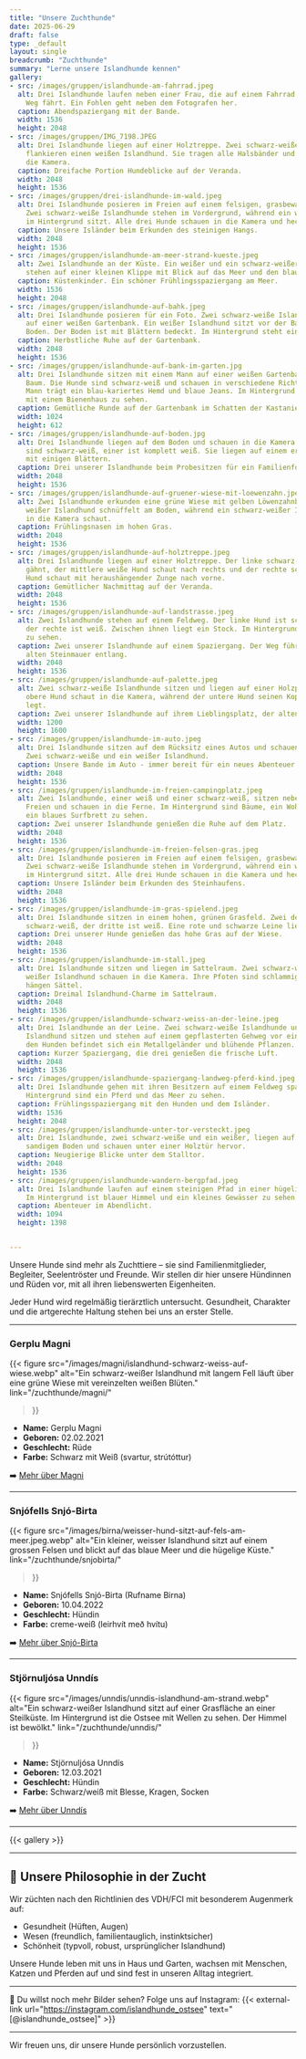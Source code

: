 ```yaml
---
title: "Unsere Zuchthunde"
date: 2025-06-29
draft: false
type: _default
layout: single
breadcrumb: "Zuchthunde"
summary: "Lerne unsere Islandhunde kennen"
gallery:
- src: /images/gruppen/islandhunde-am-fahrrad.jpeg
  alt: Drei Islandhunde laufen neben einer Frau, die auf einem Fahrrad auf einem asphaltierten
    Weg fährt. Ein Fohlen geht neben dem Fotografen her.
  caption: Abendspaziergang mit der Bande.
  width: 1536
  height: 2048
- src: /images/gruppen/IMG_7198.JPEG
  alt: Drei Islandhunde liegen auf einer Holztreppe. Zwei schwarz-weiße Islandhunde
    flankieren einen weißen Islandhund. Sie tragen alle Halsbänder und schauen in
    die Kamera.
  caption: Dreifache Portion Hundeblicke auf der Veranda.
  width: 2048
  height: 1536
- src: /images/gruppen/drei-islandhunde-im-wald.jpeg
  alt: Drei Islandhunde posieren im Freien auf einem felsigen, grasbewachsenen Hang.
    Zwei schwarz-weiße Islandhunde stehen im Vordergrund, während ein weißer Islandhund
    im Hintergrund sitzt. Alle drei Hunde schauen in die Kamera und hecheln.
  caption: Unsere Isländer beim Erkunden des steinigen Hangs.
  width: 2048
  height: 1536
- src: /images/gruppen/islandhunde-am-meer-strand-kueste.jpeg
  alt: Zwei Islandhunde an der Küste. Ein weißer und ein schwarz-weißer Islandhund
    stehen auf einer kleinen Klippe mit Blick auf das Meer und den blauen Himmel.
  caption: Küstenkinder. Ein schöner Frühlingsspaziergang am Meer.
  width: 1536
  height: 2048
- src: /images/gruppen/islandhunde-auf-bahk.jpeg
  alt: Drei Islandhunde posieren für ein Foto. Zwei schwarz-weiße Islandhunde liegen
    auf einer weißen Gartenbank. Ein weißer Islandhund sitzt vor der Bank auf dem
    Boden. Der Boden ist mit Blättern bedeckt. Im Hintergrund steht ein Schuppen.
  caption: Herbstliche Ruhe auf der Gartenbank.
  width: 2048
  height: 1536
- src: /images/gruppen/islandhunde-auf-bank-im-garten.jpg
  alt: Drei Islandhunde sitzen mit einem Mann auf einer weißen Gartenbank unter einem
    Baum. Die Hunde sind schwarz-weiß und schauen in verschiedene Richtungen. Der
    Mann trägt ein blau-kariertes Hemd und blaue Jeans. Im Hintergrund ist ein Garten
    mit einem Bienenhaus zu sehen.
  caption: Gemütliche Runde auf der Gartenbank im Schatten der Kastanie.
  width: 1024
  height: 612
- src: /images/gruppen/islandhunde-auf-boden.jpg
  alt: Drei Islandhunde liegen auf dem Boden und schauen in die Kamera. Zwei der Hunde
    sind schwarz-weiß, einer ist komplett weiß. Sie liegen auf einem erdigen Untergrund
    mit einigen Blättern.
  caption: Drei unserer Islandhunde beim Probesitzen für ein Familienfoto.
  width: 2048
  height: 1536
- src: /images/gruppen/islandhunde-auf-gruener-wiese-mit-loewenzahn.jpeg
  alt: Zwei Islandhunde erkunden eine grüne Wiese mit gelben Löwenzahnblüten. Ein
    weißer Islandhund schnüffelt am Boden, während ein schwarz-weißer Islandhund aufmerksam
    in die Kamera schaut.
  caption: Frühlingsnasen im hohen Gras.
  width: 2048
  height: 1536
- src: /images/gruppen/islandhunde-auf-holztreppe.jpeg
  alt: Drei Islandhunde liegen auf einer Holztreppe. Der linke schwarz-weiße Hund
    gähnt, der mittlere weiße Hund schaut nach rechts und der rechte schwarz-weiße
    Hund schaut mit heraushängender Zunge nach vorne.
  caption: Gemütlicher Nachmittag auf der Veranda.
  width: 2048
  height: 1536
- src: /images/gruppen/islandhunde-auf-landstrasse.jpeg
  alt: Zwei Islandhunde stehen auf einem Feldweg. Der linke Hund ist schwarz-weiß,
    der rechte ist weiß. Zwischen ihnen liegt ein Stock. Im Hintergrund ist eine Steinmauer
    zu sehen.
  caption: Zwei unserer Islandhunde auf einem Spaziergang. Der Weg führt an einer
    alten Steinmauer entlang.
  width: 2048
  height: 1536
- src: /images/gruppen/islandhunde-auf-palette.jpeg
  alt: Zwei schwarz-weiße Islandhunde sitzen und liegen auf einer Holzpalette. Der
    obere Hund schaut in die Kamera, während der untere Hund seinen Kopf auf die Palette
    legt.
  caption: Zwei unserer Islandhunde auf ihrem Lieblingsplatz, der alten Palette.
  width: 1200
  height: 1600
- src: /images/gruppen/islandhunde-im-auto.jpeg
  alt: Drei Islandhunde sitzen auf dem Rücksitz eines Autos und schauen aus dem Fenster.
    Zwei schwarz-weiße und ein weißer Islandhund.
  caption: Unsere Bande im Auto - immer bereit für ein neues Abenteuer.
  width: 2048
  height: 1536
- src: /images/gruppen/islandhunde-im-freien-campingplatz.jpeg
  alt: Zwei Islandhunde, einer weiß und einer schwarz-weiß, sitzen nebeneinander im
    Freien und schauen in die Ferne. Im Hintergrund sind Bäume, ein Wohnmobil und
    ein blaues Surfbrett zu sehen.
  caption: Zwei unserer Islandhunde genießen die Ruhe auf dem Platz.
  width: 2048
  height: 1536
- src: /images/gruppen/islandhunde-im-freien-felsen-gras.jpeg
  alt: Drei Islandhunde posieren im Freien auf einem felsigen, grasbewachsenen Hang.
    Zwei schwarz-weiße Islandhunde stehen im Vordergrund, während ein weißer Islandhund
    im Hintergrund sitzt. Alle drei Hunde schauen in die Kamera und hecheln.
  caption: Unsere Isländer beim Erkunden des Steinhaufens.
  width: 2048
  height: 1536
- src: /images/gruppen/islandhunde-im-gras-spielend.jpeg
  alt: Drei Islandhunde sitzen in einem hohen, grünen Grasfeld. Zwei der Hunde sind
    schwarz-weiß, der dritte ist weiß. Eine rote und schwarze Leine liegt im Gras.
  caption: Drei unserer Hunde genießen das hohe Gras auf der Wiese.
  width: 2048
  height: 1536
- src: /images/gruppen/islandhunde-im-stall.jpeg
  alt: Drei Islandhunde sitzen und liegen im Sattelraum. Zwei schwarz-weiße und ein
    weißer Islandhund schauen in die Kamera. Ihre Pfoten sind schlammig. Im Hintergrund
    hängen Sättel.
  caption: Dreimal Islandhund-Charme im Sattelraum.
  width: 2048
  height: 1536
- src: /images/gruppen/islandhunde-schwarz-weiss-an-der-leine.jpeg
  alt: Drei Islandhunde an der Leine. Zwei schwarz-weiße Islandhunde und ein weißer
    Islandhund sitzen und stehen auf einem gepflasterten Gehweg vor einem Haus. Hinter
    den Hunden befindet sich ein Metallgeländer und blühende Pflanzen.
  caption: Kurzer Spaziergang, die drei genießen die frische Luft.
  width: 2048
  height: 1536
- src: /images/gruppen/islandhunde-spaziergang-landweg-pferd-kind.jpeg
  alt: Drei Islandhunde gehen mit ihren Besitzern auf einem Feldweg spazieren. Im
    Hintergrund sind ein Pferd und das Meer zu sehen.
  caption: Frühlingsspaziergang mit den Hunden und dem Isländer.
  width: 1536
  height: 2048
- src: /images/gruppen/islandhunde-unter-tor-versteckt.jpeg
  alt: Drei Islandhunde, zwei schwarz-weiße und ein weißer, liegen auf dem Bauch auf
    sandigem Boden und schauen unter einer Holztür hervor.
  caption: Neugierige Blicke unter dem Stalltor.
  width: 2048
  height: 1536
- src: /images/gruppen/islandhunde-wandern-bergpfad.jpeg
  alt: Drei Islandhunde laufen auf einem steinigen Pfad in einer hügeligen Landschaft.
    Im Hintergrund ist blauer Himmel und ein kleines Gewässer zu sehen.
  caption: Abenteuer im Abendlicht.
  width: 1094
  height: 1398


---
```


Unsere Hunde sind mehr als Zuchttiere – sie sind Familienmitglieder, Begleiter, Seelentröster und Freunde. Wir stellen dir hier unsere Hündinnen und Rüden vor, mit all ihren liebenswerten Eigenheiten.

Jeder Hund wird regelmäßig tierärztlich untersucht. Gesundheit, Charakter und die artgerechte Haltung stehen bei uns an erster Stelle.

---

### **Gerplu Magni**

<!-- [![Magni](/images/magni/magni07.webp)](/zuchthunde/magni/) -->
{{< figure src="/images/magni/islandhund-schwarz-weiss-auf-wiese.webp"
   alt="Ein schwarz-weißer Islandhund mit langem Fell läuft über eine grüne Wiese mit vereinzelten weißen Blüten."
   link="/zuchthunde/magni/"

   >}}



- **Name:** Gerplu Magni
- **Geboren:** 02.02.2021
- **Geschlecht:** Rüde
- **Farbe:** Schwarz mit Weiß (svartur, strútóttur)

➡️ [Mehr über Magni](/zuchthunde/magni/)

---

### Snjófells Snjó-Birta

<!-- [![Birna](/images/birna/birna2.webp)](/zuchthunde/snjobirta/) -->
{{< figure src="/images/birna/weisser-hund-sitzt-auf-fels-am-meer.jpeg.webp"
   alt="Ein kleiner, weisser Islandhund sitzt auf einem grossen Felsen und blickt auf das blaue Meer und die hügelige Küste."
   link="/zuchthunde/snjobirta/"
   >}}


- **Name:** Snjófells Snjó-Birta (Rufname Birna)
- **Geboren:** 10.04.2022
- **Geschlecht:** Hündin
- **Farbe:** creme-weiß (leirhvít með hvítu)

➡️ [Mehr über Snjó-Birta](/zuchthunde/snjobirta/)

---

### Stjörnuljósa Unndís

<!-- [![Birna](/images/unndis/unndis3.webp)](/zuchthunde/unndis/) -->
{{< figure src="/images/unndis/unndis-islandhund-am-strand.webp"
   alt="Ein schwarz-weißer Islandhund sitzt auf einer Grasfläche an einer Steilküste. Im Hintergrund ist die Ostsee mit Wellen zu sehen. Der Himmel ist bewölkt."
   link="/zuchthunde/unndis/"
   >}}

- **Name:** Stjörnuljósa Unndís
- **Geboren:** 12.03.2021
- **Geschlecht:** Hündin
- **Farbe:** Schwarz/weiß mit Blesse, Kragen, Socken

➡️ [Mehr über Unndís](/zuchthunde/unndis/)


---

{{< gallery >}}

---

## 🐾 Unsere Philosophie in der Zucht

Wir züchten nach den Richtlinien des VDH/FCI mit besonderem Augenmerk auf:

- Gesundheit (Hüften, Augen)
- Wesen (freundlich, familientauglich, instinktsicher)
- Schönheit (typvoll, robust, ursprünglicher Islandhund)

Unsere Hunde leben mit uns in Haus und Garten, wachsen mit Menschen, Katzen und Pferden auf und sind fest in unseren Alltag integriert.

---

📸 Du willst noch mehr Bilder sehen? Folge uns auf Instagram: {{< external-link url="https://instagram.com/islandhunde_ostsee" text="[@islandhunde_ostsee]" >}}

---

Wir freuen uns, dir unsere Hunde persönlich vorzustellen.
